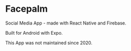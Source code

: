 # Facepalm
Social Media App - made with React Native and Firebase.

Built for Android with Expo.

This App was not maintained since 2020.
